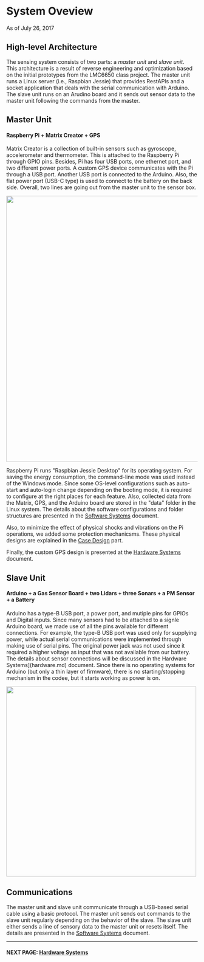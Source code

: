 System Oveview
========
As of July 26, 2017

## High-level Architecture
The sensing system consists of two parts: a *master unit* and *slave unit*.<br>
This architecture is a result of reverse engineering and optimization based on the initial prototypes from the LMC6650 class project. 
The master unit runs a Linux server (i.e., Raspbian Jessie) that provides RestAPIs and a socket application that deals with the serial communication with Arduino. <br>
The slave unit runs on an Arudino board and it sends out sensor data to the master unit following the commands from the master. 

## Master Unit 
#### Raspberry Pi + Matrix Creator + GPS
Matrix Creator is a collection of built-in sensors such as gyroscope, accelerometer and thermometer. This is attached to the Raspberry Pi through GPIO pins. Besides, Pi has four USB ports, one ethernet port, and two different power ports. A custom GPS device communicates with the Pi through a USB port. Another USB port is connected to the Arduino. Also, the flat power port (USB-C type) is used to connect to the battery on the back side. Overall, two lines are going out from the master unit to the sensor box.

<img src="https://github.com/cledantec/Cycle-Atlanta-SLaB/blob/master/images/matrix.jpg?raw=true" style="width: 700px;"/>

Raspberry Pi runs "Raspbian Jessie Desktop" for its operating system. For saving the energy consumption, the command-line mode was used instead of the Windows mode. Since some OS-level configurations such as auto-start and auto-login change depending on the booting mode, it is required to configure at the right places for each feature. Also, collected data from the Matrix, GPS, and the Arduino board are stored in the "data" folder in the Linux system. The details about the software configurations and folder structures are presented in the [Software Systems](software.md) document. 

Also, to minimize the effect of physical shocks and vibrations on the Pi operations, we added some protection mechanicsms. These physical designs are explained in the [Case Design](cases.md) part. 

Finally, the custom GPS design is presented at the [Hardware Systems](hardware.md) document. 

## Slave Unit
#### Arduino + a Gas Sensor Board + two Lidars + three Sonars + a PM Sensor + a Battery
Arduino has a type-B USB port, a power port, and mutiple pins for GPIOs and Digital inputs. Since many sensors had to be attached to a signle Arduino board, we made use of all the pins available for different connections. For example, the type-B USB port was used only for supplying power, while actual serial communications were implemented through making use of serial pins. The original power jack was not used since it required a higher voltage as input that was not available from our battery. The details about sensor connections will be discussed in the Hardware Systems](hardware.md) document. Since there is no operating systems for Arduino (but only a thin layer of firmware), there is no starting/stopping mechanism in the codee, but it starts working as power is on.

<img src="https://github.com/cledantec/Cycle-Atlanta-SLaB/blob/master/images/sensorbox.jpg?raw=true" style="width: 500px;"/>


## Communications
The master unit and slave unit communicate through a USB-based serial cable using a basic protocol. The master unit sends out commands to the slave unit regularly depending on the behavior of the slave. The slave unit either sends a line of sensory data to the master unit or resets itself. The details are presented in the [Software Systems](software.md) document. 

****
#### NEXT PAGE: [Hardware Systems](DSSG2017_doc/hardware.md)
